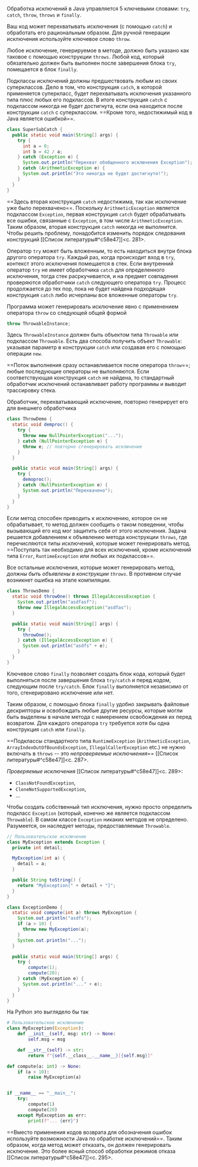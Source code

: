 Обработка исключений в Java управляется 5 ключевыми словами: `try`, `catch`, `throw`, `throws` и `finally`.

Ваш код может перехватывать исключения (с помощью `catch`) и обработать его рациональным образом. Для ручной генерации исключения используйте ключевое слово `throw`. 

Любое исключение, генерируемое в методе, должно быть указано как таковое с помощью конструкции `throws`. Любой код, который обязательно должен быть выполнен после завершения блока `try`, помещается в блок `finally`.

Подклассы исключений должны предшествовать любым из своих суперклассов. Дело в том, что конструкция `catch`, в которой применяется суперкласс, будет перехватывать исключения указанного типа плюс любых его подклассов. В итоге конструкция `catch` с подклассом никогда не будет достигнута, если она находится после конструкции `catch` с суперклассом. ==Кроме того, недостижимый код в Java является ошибкой==.
```java
class SuperSubCatch {
  public static void main(String[] args) {
    try {
      int a = 0;
      int b = 42 / a;
    } catch (Exception e) {
      System.out.println("Перехват обобщенного исключения Exception");
    } catch (ArithmeticException e) {
      System.out.println("Это никогда не будет достигнуто!");
    }
  }
}
```

==Здесь вторая конструкция `catch` недостижима, так как исключение уже было перехвачено==. Поскольку `ArithmeticException` является подклассом `Exception`, первая конструкция `catch` будет обрабатывать все ошибки, связанные с `Exception`, в том числе `ArithmeticException`. Таким образом, вторая конструкция `catch` никогда не выполнится. Чтобы решить проблему, понадобится изменить порядок следования конструкций [[Список литературы#^c58e47]]<c. 281>.

Оператор `try` может быть вложенным, то есть находиться внутри блока другого оператора `try`. Каждый раз, когда происходит вход в `try`, контекст этого исключения помещается в стек. Если внутренний оператор `try` не имеет обработчика `catch` для определенного исключения, тогда стек расркучивается, и на предмет совпадения проверяются обработчики `catch` следующего оператора `try`. Процесс продолжается до тех пор, пока не будет найдена подходящая конструкция `catch` либо исчерпаны все вложенные операторы `try`.

Программа может генерировать исключение явно с применением оператора `throw` со следующей общей формой
```java
throw ThrowableInstance;
```

Здесь `ThrowableInstance` должен быть объектом типа `Throwable` или подклассом `Throwable`. Есть два способа получить объект `Throwable`: указывая параметр в конструкции `catch` или создавая его с помощью операции `new`.

==Поток выполнения сразу останавливается после оператора `throw`==; любые последующие операторы не выполняются. Если соответствующая конструкция `catch` не найдена, то стандартный обработчик исключений останавливает работу программы и выводит трассировку стека.

Обработчик, перехватывающий исключение, повторно генерирует его для внешнего обработчика
```java
class ThrowDemo {
  static void demproc() {
    try {
      throw new NullPointerException("...");
    } catch (NullPointerException e) {
      throw e; // повторно сгенерировать исключение
    }
  }

  public static void main(String[] args) {
    try {
      demoproc();
    } catch (NullPointerException e) {
      System.out.println("Перехвачено");
    }
  }
}
```

Если метод способен приводить к исключению, которое он не обрабатывает, то метод должен сообщить о таком поведении, чтобы вызывающий его код мог защитить себя от этого исключения. Задача решается добавлением к объявлению метода конструкции `throws`, где перечисляются типы исключений, которые может генерировать метод. ==Поступать так необходимо для всех исключений, кроме исключений типа `Error`, `RuntimeException` или любых их подклассов==.

Все остальные исключения, которые может генерировать метод, _должны быть объявлены в конструкции `throws`_. В противном случае возникнет ошибка на этапе компиляции.
```java
class ThrowsDemo {
  static void throwOne() throws IllegalAccessException {
    System.out.println("asdfasf");
    throw new IllegalAccessException("asdfas");
  }

  public static void main(String[] args) {
    try {
      throwOne();
    } catch (IllegalAccessException e) {
      System.out.println("asdfs" + e);
    }
  }
}
```

Ключевое слово `finally` позволяет создать блок кода, который будет выполняться после завершения блока `try/catch` и перед кодом, следующим после `try/catch`. Блок `finally` выполняется независимо от того, сгенерировано исключение или нет.

Таким образом, с помощью блока `finally` удобно закрывать файловые дескрипторы и освобождать любые другие ресурсы, которые могли быть выделены в начале метода с намерением освобождения их перед возвратом. Для каждого оператора `try` требуется хотя бы одна конструкция `catch` или `finally`.

==Подклассы стандартного типа `RuntimeException` (`ArithmeticException`, `ArrayIndexOutOfBoundsException`, `IllegalCallerException` etc.) не нужно включать в `throws` -- это _непроверяемые исключиения_== [[Список литературы#^c58e47]]<c. 287>.

_Проверяемые исключения_ [[Список литературы#^c58e47]]<c. 289>:
- `ClassNotFoundException`,
- `CloneNotSupportedException`,
- ...

Чтобы создать собственный тип исключения, нужно просто определить подкласс `Exception` (который, конечно же является подклассом `Throwable`). В самом классе `Exception` никаких методов не определено. Разумеется, он наследует методы, предоставляемые `Throwable`.
```java
// Пользовательское исключениe
class MyException extends Exception {
  private int detail;

  MyException(int a) {
    detail = a;
  }

  public String toString() {
    return "MyException[" + detail + "]";
  }
}

class ExceptionDemo {
  static void compute(int a) throws MyException {
    System.out.println("asdfs");
    if (a > 10) {
      throw new MyException(a);
    }
    System.out.println("...");
  }

  public static void main(String[] args) {
    try {
	    compute(1);
	    compute(20);
    } catch (MyException e) {
      System.out.println("..." + e);
    }
  }
}
```

На Python это выглядело бы так
```python
# Пользовательское исключение
class MyException(Exception):
    def __init__(self, msg: str) -> None:
        self.msg = msg

    def __str__(self) -> str:
        return f"{self.__class__.__name__}[{self.msg}]"

def compute(a: int) -> None:
    if (a > 10):
        raise MyException(a)


if __name__ == "__main__":
    try:
        compute(1)
        compute(20)
    except MyException as err:
        print(f"... {err}")
```

==Вместо применения кодов возврата для обозначения ошибок используйте возможности Java по обработке исключений==. Таким образом, когда метод может отказать, он должен генерировать исключение. Это более ясный способ обработки режимов отказа [[Список литературы#^c58e47]]<c. 295>.